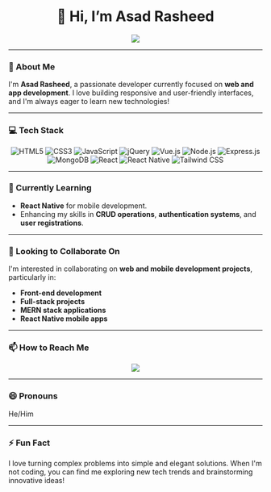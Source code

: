 <h1 align="center">👋 Hi, I’m Asad Rasheed</h1>

<p align="center">
  <a href="mailto:asadrasheeddev@gmail.com">
    <img src="https://img.shields.io/badge/Email-asadrasheeddev@gmail.com-red?style=for-the-badge&logo=gmail&logoColor=white">
  </a>
</p>

---

### 👀 About Me
I'm **Asad Rasheed**, a passionate developer currently focused on **web and app development**. I love building responsive and user-friendly interfaces, and I'm always eager to learn new technologies!

---

### 💻 Tech Stack
<p align="center">
  <img src="https://img.shields.io/badge/HTML5-%23E34F26.svg?style=for-the-badge&logo=html5&logoColor=white" alt="HTML5"/>
  <img src="https://img.shields.io/badge/CSS3-%231572B6.svg?style=for-the-badge&logo=css3&logoColor=white" alt="CSS3"/>
  <img src="https://img.shields.io/badge/JavaScript-%23F7DF1E.svg?style=for-the-badge&logo=javascript&logoColor=black" alt="JavaScript"/>
  <img src="https://img.shields.io/badge/jQuery-%230769AD.svg?style=for-the-badge&logo=jquery&logoColor=white" alt="jQuery"/>
  <img src="https://img.shields.io/badge/Vue.js-%234FC08D.svg?style=for-the-badge&logo=vue.js&logoColor=white" alt="Vue.js"/>
  <img src="https://img.shields.io/badge/Node.js-%23339933.svg?style=for-the-badge&logo=node.js&logoColor=white" alt="Node.js"/>
  <img src="https://img.shields.io/badge/Express.js-%23000000.svg?style=for-the-badge&logo=express&logoColor=white" alt="Express.js"/>
  <img src="https://img.shields.io/badge/MongoDB-%2347A248.svg?style=for-the-badge&logo=mongodb&logoColor=white" alt="MongoDB"/>
  <img src="https://img.shields.io/badge/React-%2361DAFB.svg?style=for-the-badge&logo=react&logoColor=black" alt="React"/>
  <img src="https://img.shields.io/badge/React_Native-%2361DAFB.svg?style=for-the-badge&logo=react&logoColor=black" alt="React Native"/>
  <img src="https://img.shields.io/badge/Tailwind_CSS-%2306B6D4.svg?style=for-the-badge&logo=tailwind-css&logoColor=white" alt="Tailwind CSS"/>
</p>

---

### 🌱 Currently Learning
- **React Native** for mobile development.
- Enhancing my skills in **CRUD operations**, **authentication systems**, and **user registrations**.

---

### 💞️ Looking to Collaborate On
I'm interested in collaborating on **web and mobile development projects**, particularly in:
- **Front-end development**
- **Full-stack projects**
- **MERN stack applications**
- **React Native mobile apps**

---

### 📫 How to Reach Me
<p align="center">
  <a href="mailto:asadrasheeddev@gmail.com">
    <img src="https://img.shields.io/badge/Email-asadrasheeddev@gmail.com-red?style=for-the-badge&logo=gmail&logoColor=white">
  </a>
</p>

---

### 😄 Pronouns
He/Him

---

### ⚡ Fun Fact
I love turning complex problems into simple and elegant solutions. When I'm not coding, you can find me exploring new tech trends and brainstorming innovative ideas!

<!---
Asad-Rasheed-developer/Asad-Rasheed-developer is a ✨ special ✨ repository because its `README.md` (this file) appears on your GitHub profile.
You can click the Preview link to take a look at your changes.
--->
